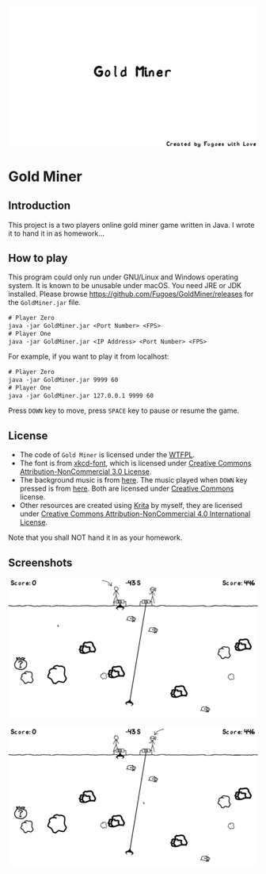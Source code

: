![Gold Miner](artwork/welcome-screen.png)

# Gold Miner

## Introduction

This project is a two players online gold miner game written in Java. I wrote it to hand it in as homework...

## How to play

This program could only run under GNU/Linux and Windows operating system. It is known to be unusable under macOS. You need JRE or JDK installed. Please browse https://github.com/Fugoes/GoldMiner/releases for the `GoldMiner.jar` file.
```
# Player Zero
java -jar GoldMiner.jar <Port Number> <FPS>
# Player One
java -jar GoldMiner.jar <IP Address> <Port Number> <FPS>
```
For example, if you want to play it from localhost:
```
# Player Zero
java -jar GoldMiner.jar 9999 60
# Player One
java -jar GoldMiner.jar 127.0.0.1 9999 60
```
Press `DOWN` key to move, press `SPACE` key to pause or resume the game.

## License

* The code of `Gold Miner` is licensed under the [WTFPL](http://www.wtfpl.net/).
* The font is from [xkcd-font](https://github.com/ipython/xkcd-font), which is licensed under [Creative Commons Attribution-NonCommercial 3.0 License](https://github.com/ipython/xkcd-font/blob/master/LICENSE).
* The background music is from [here](https://www.youtube.com/watch?v=flSdI_AwrU4). The music played when `DOWN` key pressed is from [here](https://freesound.org/people/juancamiloorjuela/sounds/204647/). Both are licensed under [Creative Commons](https://creativecommons.org/) license.
* Other resources are created using [Krita](https://krita.org/) by myself, they are licensed under [Creative Commons Attribution-NonCommercial 4.0 International License](https://creativecommons.org/licenses/by-nc/4.0/).

Note that you shall NOT hand it in as your homework.

## Screenshots

![Game Screen of Player Zero](artwork/game-screen0.png)

![Game Screen of Player One](artwork/game-screen1.png)
